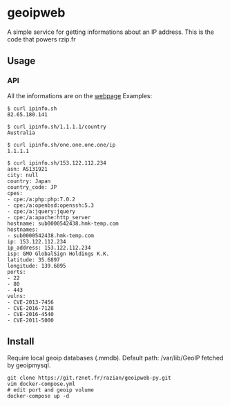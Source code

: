 # geoipweb

A simple service for getting informations about an IP address. This is the code that powers rzip.fr

## Usage

### API
All the informations are on the [webpage](https://ipinfo.sh)
Examples:
```
$ curl ipinfo.sh
82.65.180.141

$ curl ipinfo.sh/1.1.1.1/country
Australia

$ curl ipinfo.sh/one.one.one.one/ip
1.1.1.1

$ curl ipinfo.sh/153.122.112.234
asn: AS131921
city: null
country: Japan
country_code: JP
cpes:
- cpe:/a:php:php:7.0.2
- cpe:/a:openbsd:openssh:5.3
- cpe:/a:jquery:jquery
- cpe:/a:apache:http_server
hostname: sub0000542438.hmk-temp.com
hostnames:
- sub0000542438.hmk-temp.com
ip: 153.122.112.234
ip_address: 153.122.112.234
isp: GMO GlobalSign Holdings K.K.
latitude: 35.6897
longitude: 139.6895
ports:
- 22
- 80
- 443
vulns:
- CVE-2013-7456
- CVE-2016-7128
- CVE-2016-4540
- CVE-2011-5000
```

## Install

Require local geoip databases (.mmdb).
Default path: /var/lib/GeoIP fetched by geoipmysql.

```
git clone https://git.rznet.fr/razian/geoipweb-py.git
vim docker-compose.yml
# edit port and geoip volume
docker-compose up -d
```

